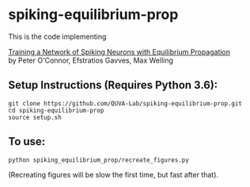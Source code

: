 
# spiking-equilibrium-prop

This is the code implementing 

[Training a Network of Spiking Neurons with Equilibrium Propagation](https://openreview.net/forum?id=HygpgV2-bX)  
by Peter O'Connor, Efstratios Gavves, Max Welling


## Setup Instructions (Requires Python 3.6):

```
git clone https://github.com/QUVA-Lab/spiking-equilibrium-prop.git
cd spiking-equilibrium-prop
source setup.sh
```

## To use:

```
python spiking_equilibrium_prop/recreate_figures.py
```
(Recreating figures will be slow the first time, but fast after that).  
